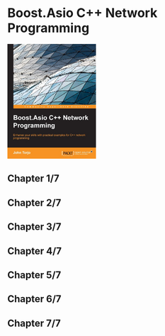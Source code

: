 # Boost.Asio C++ Network Programming
<img alt="Boost.Asio C++ Network Programming" src="covers/9781782163268.jpg" width="200"/>

## Chapter 1/7
## Chapter 2/7
## Chapter 3/7
## Chapter 4/7
## Chapter 5/7
## Chapter 6/7
## Chapter 7/7
